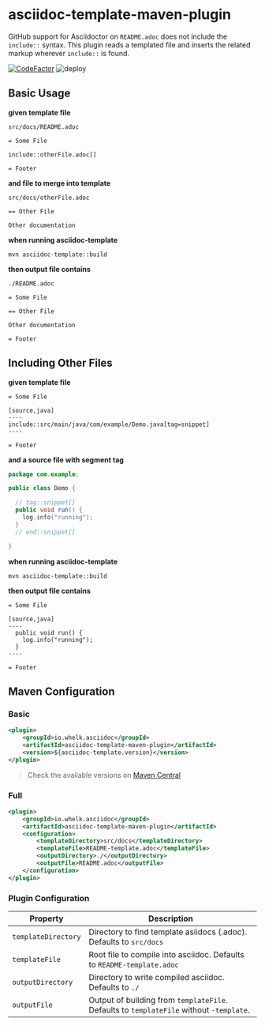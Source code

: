# asciidoc-template-maven-plugin

GitHub support for Asciidoctor on `README.adoc` does not include the `include::` syntax. This plugin reads a templated file and inserts the related markup wherever `include::` is found.

[![CodeFactor](https://www.codefactor.io/repository/github/whelk-io/asciidoc-template-maven-plugin/badge/master)](https://www.codefactor.io/repository/github/whelk-io/asciidoc-template-maven-plugin/overview/master) ![deploy](https://github.com/whelk-io/asciidoc-template-maven-plugin/workflows/deploy/badge.svg?branch=master) 

## Basic Usage

**given template file**

`src/docs/README.adoc`

```asciidoc
= Some File

include::otherFile.adoc[]

= Footer
```

**and file to merge into template**

`src/docs/otherFile.adoc`
```asciidoc
== Other File

Other documentation
```

**when running asciidoc-template**

`mvn asciidoc-template::build`

**then output file contains**

`./README.adoc`

```asciidoc
= Some File

== Other File

Other documentation

= Footer
```

## Including Other Files

**given template file**

```asciidoc
= Some File

[source,java]
----
include::src/main/java/com/example/Demo.java[tag=snippet]
----

= Footer
```

**and a source file with segment tag**

```Java
package com.example;

public class Demo {

  // tag::snippet[]
  public void run() {
    log.info("running");
  }
  // end::snippet[]

}
````

**when running asciidoc-template**

`mvn asciidoc-template::build`

**then output file contains**

```asciidoc
= Some File

[source,java]
----
  public void run() {
    log.info("running");
  }
----

= Footer
```

## Maven Configuration

### Basic

```xml
<plugin>
	<groupId>io.whelk.asciidoc</groupId>
	<artifactId>asciidoc-template-maven-plugin</artifactId>
	<version>${asciidoc-template.version}</version>
</plugin>
```

> Check the available versions on [Maven Central](https://search.maven.org/artifact/io.whelk.asciidoc/asciidoc-template-maven-plugin)

### Full

```xml
<plugin>
	<groupId>io.whelk.asciidoc</groupId>
	<artifactId>asciidoc-template-maven-plugin</artifactId>
	<configuration>
		<templateDirectory>src/docs</templateDirectory>
		<templateFile>README-template.adoc</templateFile>
		<outputDirectory>./</outputDirectory>
		<outputFile>README.adoc</outputFile>
	</configuration>
</plugin>
```

### Plugin Configuration

| Property | Description |
|----------|-------------|
|`templateDirectory`|Directory to find template asiidocs (.adoc). Defaults to `src/docs`|
|`templateFile`|Root file to compile into asciidoc. Defaults to `README-template.adoc`|
|`outputDirectory`|Directory to write compiled asciidoc. Defaults to `./`|
|`outputFile`|Output of building from `templateFile`. Defaults to `templateFile` without `-template`.|

